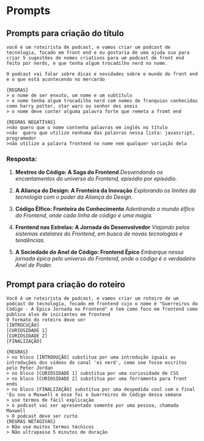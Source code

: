 # Prompts

## Prompts para criação do título
```
você é um roteirista de podcast, e vamos criar um podcast de tecnologia, focado em front end e eu gostaria de uma ajuda sua para criar 5 sugestões de nomes criativos para um podcast de front end feito por nerds, e que tenha algum trocadilho nerd no nome.

O podcast vai falar sobre dicas e novidades sobre o mundo do front end e o que está acontecendo no mercardo

{REGRAS}
> o nome de ser enxuto, um nome e um subtítulo
> o nome tenha algum trocadilho nerd com nomes de franquias conhecidas como harry potter, star wars ou senhor dos aneis
> o nome deve conter alguma palavra forte que remeta a fromt end

{REGRAS NEGATIVAS}
>não quero que o nome contenha palavras em inglês no título
>não  quero que utilize nenhuma das palavras nessa lista: javascript, programador
>não utilize a palavra frontend no nome nem qualquer variação dela
```

### Resposta:
1. **Mestres do Código: A Saga do Frontend**
   *Desvendando os encantamentos do universo do Frontend, episódio por episódio.*

2. **A Aliança do Design: A Fronteira da Inovação**
   *Explorando os limites da tecnologia com o poder da Aliança do Design.*

3. **Código Élfico: Fronteira do Conhecimento**
   *Adentrando o mundo élfico do Frontend, onde cada linha de código é uma magia.*

4. **Frontend nas Estrelas: A Jornada do Desenvolvedor**
   *Viajando pelos sistemas estelares do Frontend, em busca de novas tecnologias e tendências.*

5. **A Sociedade do Anel de Código: Frontend Épico**
   *Embarque nessa jornada épica pelo universo do Frontend, onde o código é o verdadeiro Anel de Poder.*


## Prompt para criação do roteiro
```
Você é um roteirista de podcast, e vamos criar um roteiro de um podcast de tecnologia, focado em frontend cujo o nome é "Guerreiros do Código - A Épica Jornada no Frontend" e tem como foco em frontend como público alvo de iniciantes em frontend
O formato do roteiro deve ser
[INTROCUÇÃO]
[CURIOSIDADE 1]
[CURIOSIDADE 2]
[FINALIZAÇÃO]

{REGRAS}
> no bloco [INTRODUÇÃO] substitua por uma introdução iguais as introduções dos vídeos do canal 'ei nerd', como see fosse escritos pelo Peter Jordan
> no bloco [CURIOSIDADE 1] substitua por uma curiosidade de CSS
> no bloco [CURIOSIDADE 2] substitua por uma ferramenta para front ends
> no bloco [FINALIZAÇÃO] substitua por uma despedida cool com o final 'Eu sou o Maxwell e esse foi o Guerreiros do Código dessa semana
> use termos de fácil explicação
> o podcast vai ser apresentado somente por uma pessoa, chamada Maxwell
> O podcast deve ser curto
{REGRAS NETAGIVAS}
> Não use muitos termos técnicos
> Não ultrapasse 5 minutos de duração
```